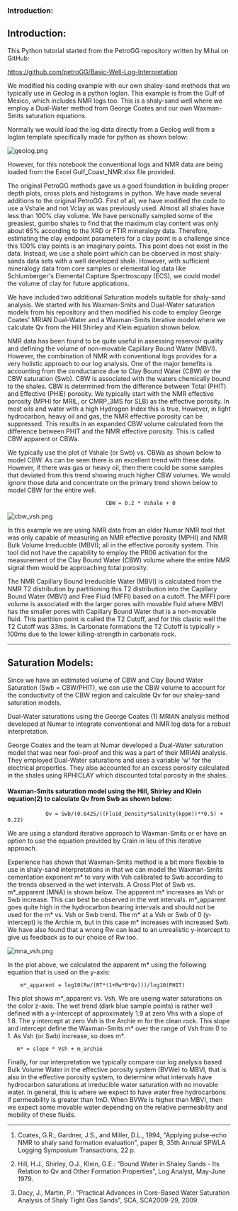 ### Introduction:

## Introduction:

This Python tutorial started from the PetroGG repository written by Mihai on GitHub:

https://github.com/petroGG/Basic-Well-Log-Interpretation

We modified his coding example with our own shaley-sand methods that we typically use in Geolog in a python loglan. This example is from the Gulf of Mexico, which includes NMR logs too. This is a shaly-sand well where we employ a Dual-Water method from George Coates and our own Waxman-Smits saturation equations. 

Normally we would load the log data directly from a Geolog well from a loglan template specifically made for python as shown below: 

![geolog.png](geolog.png)

However, for this notebook the conventional logs and NMR data are being loaded from the Excel Gulf_Coast_NMR.xlsx file provided. 

The original PetroGG methods gave us a good foundation in building proper depth plots, cross plots and histograms in python. We have made several additions to the original PetroGG. First of all, we have modified the code to use a Vshale and not Vclay as was previously used. Almost all shales have less than 100% clay volume. We have personally sampled some of the greasiest, gumbo shales to find that the maximum clay content was only about 65% according to the XRD or FTIR mineralogy data. Therefore, estimating the clay endpoint parameters for a clay point is a challenge since this 100% clay points is an imaginary points. This point does not exist in the data. Instead, we use a shale point which can be observed in most shaly-sands data sets with a well developed shale. However, with sufficient mineralogy data from core samples or elemental log data like Schlumberger's Elemental Capture Spectroscopy (ECS), we could model the volume of clay for future applications. 

We have included two additional Saturation models suitable for shaly-sand analysis. We started with his Waxman-Smits and Dual-Water saturation models from his repository and then modified his code to employ George Coates' MRIAN Dual-Water and a Waxman-Smits iterative model where we calculate Qv from the Hill Shirley and Klein equation shown below.  

NMR data has been found to be quite useful in assessing reservoir quality and defining the volume of non-movable Capillary Bound Water (MBVI). However, the combination of NMR with conventional logs provides for a very holistic approach to our log analysis. One of the major benefits is accounting from the conductance due to Clay Bound Water (CBW) or the CBW saturation (Swb). CBW is associated with the waters chemically bound to the shales. CBW is determined from the difference between Total (PHIT) and Effective (PHIE) porosity. We typically start with the NMR effective porosity (MPHI for MRIL, or CMRP_3MS for SLB) as the effective porosity. In most oils and water with a high Hydrogen Index this is true. However, in light hydrocarbon, heavy oil and gas, the NMR effective porosity can be suppressed. This results in an expanded CBW volume calculated from the difference between PHIT and the NMR effective porosity. This is called CBW apparent or CBWa.  

We typically use the plot of Vshale (or Swb) vs. CBWa as shown below to model CBW. As can be seen there is an excellent trend with these data. However, if there was gas or heavy oil, then there could be some samples that deviated from this trend showing much higher CBW volumes. We would ignore those data and concentrate on the primary trend shown below to model CBW for the entire well. 


                                   CBW = 0.2 * Vshale + 0


![cbw_vsh.png](cbw_vsh.png)

In this example we are using NMR data from an older Numar NMR tool that was only capable of measuring an NMR effective porosity (MPHI) and NMR Bulk Volume Irreducible (MBVI); all in the effective porosity system. This tool did not have the capability to employ the PR06 activation for the measurement of the Clay Bound Water (CBW) volume where the entire NMR signal then would be approaching total porosity. 

The NMR Capillary Bound Irreducible Water (MBVI) is calculated from the NMR T2 distribution by partitioning this T2 distribution into the Capillary Bound Water (MBVI) and Free Fluid (MFFI) based on a cutoff. The MFFI pore volume is associated with the larger pores with movable fluid where MBVI has the smaller pores with Capillary Bound Water that is a non-movable fluid. This partition point is called the T2 Cutoff, and for this clastic well the T2 Cutoff was 33ms. In Carbonate formations the T2 Cutoff is typically > 100ms due to the lower killing-strength in carbonate rock. 

---

## Saturation Models:

Since we have an estimated volume of CBW and Clay Bound Water Saturation (Swb = CBW/PHIT), we can use the CBW volume to account for the conductivity of the CBW region and calculate Qv for our shaley-sand saturation models. 

Dual-Water saturations using the George Coates (1) MRIAN analysis method developed at Numar to integrate conventional and NMR log data for a robust interpretation. 

George Coates and the team at Numar developed a Dual-Water saturation model that was near fool-proof and this was a part of their MRIAN analysis. They employed Dual-Water saturations and uses a variable 'w' for the electrical properties. They also accounted for an excess porosity calculated in the shales using RPHICLAY which discounted total porosity in the shales. 

####  Waxman-Smits saturation model using the Hill, Shirley and Klein equation(2) to calculate Qv from Swb as shown below:

                Qv = Swb/(0.6425/((Fluid_Density*Salinity(kppm))**0.5) + 0.22) 

We are using a standard iterative approach to Waxman-Smits or er have an option to use the equation provided by Crain in lieu of this iterative approach. 

Experience has shown that Waxman-Smits method is a bit more flexible to use in shaly-sand interpretations in that we can model the Waxman-Smits cementation exponent m* to vary with Vsh calibrated to Swb according to the trends observed in the wet intervals. A Cross Plot of Swb vs.  m*_apparent (MNA) is shown below.  The apparent m* increases as Vsh or Swb increase. This can best be observed in the wet intervals. m*_apparent goes quite high in the hydrocarbon bearing intervals and should not be used for the m* vs. Vsh or Swb trend. The m* at a Vsh or Swb of 0 (y-intercept) is the Archie m, but in this case m* increases with increased Swb. We have also found that a wrong Rw can lead to an unrealistic y-intercept to give us feedback as to our choice of Rw too.

![mna_vsh.png](mna_vsh.png)

In the plot above, we calculated the apparent m* using the following equation that is used on the y-axis:

        m*_apparent = log10(Rw/(RT*(1+Rw*B*Qv)))/log10(PHIT)

This plot shows m*_apparent vs. Vsh. We are useing water saturations on the color z-axis. The wet trend (dark blue sample points) is rather well defined with a y-intercept of approximately 1.9 at zero Vhs with a slope of 1.8. The y intercept at zero Vsh is the Archie m for the clean rock. This slope and intercept define the Waxman-Smits m* over the range of Vsh from 0 to 1.  As Vsh (or Swb) increase, so does  m*. 

       m* = slope * Vsh + m_archie
       

Finally, for our interpretation we typically compare our log analysis based Bulk Volume Water in the effective porosity system (BVWe) to MBVI, that is also in the effective porosity system, to determine what intervals have hydrocarbon saturations at irreducible water saturation with no movable water. In general, this is where we expect to have water free hydrocarbons if permeability is greater than 1mD. When BVWe is higher than MBVI, then we expect some movable water depending on the relative permeability and mobility of these fluids.

---

1. Coates, G.R., Gardner, J.S., and Miller, D.L., 1994, "Applying pulse-echo NMR to shaly sand formation evaluation", paper B, 35th Annual SPWLA Logging Symposium Transactions, 22 p.

2. Hill, H.J., Shirley, O.J., Klein, G.E.: “Bound Water in Shaley Sands - Its Relation to Qv and Other Formation Properties”, Log Analyst, May-June 1979.

3. Dacy, J., Martin, P.: "Practical Advances in Core-Based Water Saturation Analysis of Shaly Tight Gas Sands", SCA, SCA2009-29, 2009.
